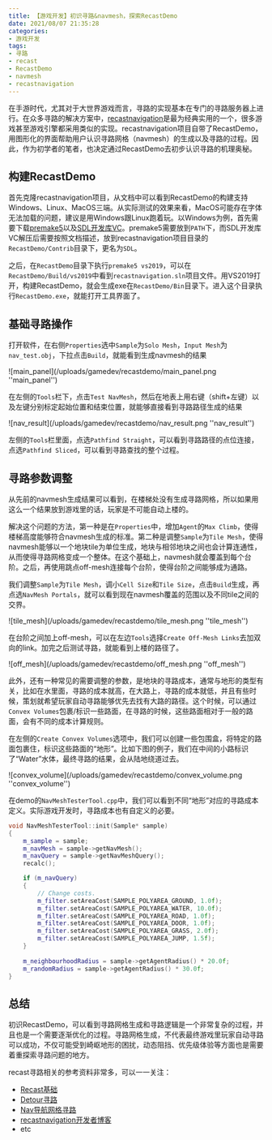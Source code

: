 ```yaml
---
title: 【游戏开发】初识寻路&navmesh，探索RecastDemo
date: 2021/08/07 21:35:28
categories:
- 游戏开发
tags:
- 寻路
- recast
- RecastDemo
- navmesh
- recastnavigation
---
```


在手游时代，尤其对于大世界游戏而言，寻路的实现基本在专门的寻路服务器上进行。在众多寻路的解决方案中，[recastnavigation](https://github.com/recastnavigation/recastnavigation)是最为经典实用的一个，很多游戏甚至游戏引擎都采用类似的实现。recastnavigation项目自带了RecastDemo，用图形化的界面帮助用户认识寻路网格（navmesh）的生成以及寻路的过程。因此，作为初学者的笔者，也决定通过RecastDemo去初步认识寻路的机理奥秘。

## 构建RecastDemo

首先克隆recastnavigation项目，从文档中可以看到RecastDemo的构建支持Windows、Linux、MacOS三端。从实际测试的效果来看，MacOS可能存在字体无法加载的问题，建议是用Windows跟Linux跑着玩。以Windows为例，首先需要下载[premake5](https://github.com/premake/premake-core/releases)以及[SDL开发库VC](https://www.libsdl.org/download-2.0.php)。premake5需要放到`PATH`下，而SDL开发库VC解压后需要按照文档描述，放到recastnavigation项目目录的`RecastDemo/Contrib`目录下，更名为`SDL`。

之后，在`RecastDemo`目录下执行`premake5 vs2019`，可以在`RecastDemo/Build/vs2019`中看到`recastnavigation.sln`项目文件。用VS2019打开，构建RecastDemo，就会生成exe在`RecastDemo/Bin`目录下。进入这个目录执行`RecastDemo.exe`，就能打开工具界面了。

## 基础寻路操作

<!-- more -->

打开软件，在右侧`Properties`选中`Sample`为`Solo Mesh`，`Input Mesh`为`nav_test.obj`，下拉点击`Build`，就能看到生成navmesh的结果

![main_panel](/uploads/gamedev/recastdemo/main_panel.png ''main_panel'')

在左侧的`Tools`栏下，点击`Test NavMesh`，然后在地表上用右键（shift+左键）以及左键分别标定起始位置和结束位置，就能够直接看到寻路路径生成的结果

![nav_result](/uploads/gamedev/recastdemo/nav_result.png ''nav_result'')

左侧的`Tools`栏里面，点选`Pathfind Straight`，可以看到寻路路径的点位连接，点选`Pathfind Sliced`，可以看到寻路查找的整个过程。

## 寻路参数调整

从先前的navmesh生成结果可以看到，在楼梯处没有生成寻路网格，所以如果用这么一个结果放到游戏里的话，玩家是不可能自动上楼的。

解决这个问题的方法，第一种是在`Properties`中，增加`Agent`的`Max Climb`，使得楼梯高度能够符合navmesh生成的标准。第二种是调整`Sample`为`Tile Mesh`，使得navmesh能够以一个地块tile为单位生成，地块与相邻地块之间也会计算连通性，从而使得寻路网格变成一个整体。在这个基础上，navmesh就会覆盖到每个台阶。之后，再使用跳点off-mesh连接每个台阶，使得台阶之间能够成为通路。

我们调整`Sample`为`Tile Mesh`，调小`Cell Size`和`Tile Size`，点击`Build`生成，再点选`NavMesh Portals`，就可以看到现在navmesh覆盖的范围以及不同tile之间的交界。

![tile_mesh](/uploads/gamedev/recastdemo/tile_mesh.png ''tile_mesh'')

在台阶之间加上off-mesh，可以在左边`Tools`选择`Create Off-Mesh Links`去加双向的link。加完之后测试寻路，就能看到上楼的路径了。

![off_mesh](/uploads/gamedev/recastdemo/off_mesh.png ''off_mesh'')

此外，还有一种常见的需要调整的参数，是地块的寻路成本，通常与地形的类型有关，比如在水里面，寻路的成本就高，在大路上，寻路的成本就低，并且有些时候，策划就希望玩家自动寻路能够优先去找有大路的路径。这个时候，可以通过`Convex Volumes`包裹/标识一些路面，在寻路的时候，这些路面相对于一般的路面，会有不同的成本计算规则。

在左侧的`Create Convex Volumes`选项中，我们可以创建一些包围盒，将特定的路面包裹住，标识这些路面的“地形”。比如下图的例子，我们在中间的小路标识了“Water”水体，最终寻路的结果，会从陆地绕道过去。

![convex_volume](/uploads/gamedev/recastdemo/convex_volume.png ''convex_volume'')

在demo的`NavMeshTesterTool.cpp`中，我们可以看到不同“地形”对应的寻路成本定义。实际游戏开发时，寻路成本也有自定义的必要。

```cpp
void NavMeshTesterTool::init(Sample* sample)
{
    m_sample = sample;
    m_navMesh = sample->getNavMesh();
    m_navQuery = sample->getNavMeshQuery();
    recalc();

    if (m_navQuery)
    {
        // Change costs.
        m_filter.setAreaCost(SAMPLE_POLYAREA_GROUND, 1.0f);
        m_filter.setAreaCost(SAMPLE_POLYAREA_WATER, 10.0f);
        m_filter.setAreaCost(SAMPLE_POLYAREA_ROAD, 1.0f);
        m_filter.setAreaCost(SAMPLE_POLYAREA_DOOR, 1.0f);
        m_filter.setAreaCost(SAMPLE_POLYAREA_GRASS, 2.0f);
        m_filter.setAreaCost(SAMPLE_POLYAREA_JUMP, 1.5f);
    }
    
    m_neighbourhoodRadius = sample->getAgentRadius() * 20.0f;
    m_randomRadius = sample->getAgentRadius() * 30.0f;
}
```

## 总结

初识RecastDemo，可以看到寻路网格生成和寻路逻辑是一个非常复杂的过程，并且也是一个需要逐渐优化的过程。寻路网格生成，不代表最终游戏里玩家自动寻路可以成功，不仅可能受到崎岖地形的困扰，动态阻挡、优先级体验等方面也是需要着重探索寻路问题的地方。

recast寻路相关的参考资料非常多，可以一一关注：

- [Recast基础](https://zhuanlan.zhihu.com/p/74537236)
- [Detour寻路](https://zhuanlan.zhihu.com/p/78873379)
- [Nav导航网格寻路](https://blog.csdn.net/ynnmnm/article/details/44833007)
- [recastnavigation开发者博客](http://digestingduck.blogspot.com/)
- etc
